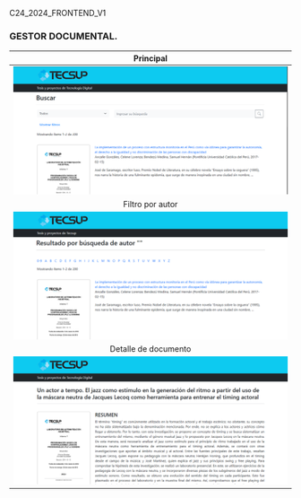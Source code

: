 C24_2024_FRONTEND_V1

###  GESTOR DOCUMENTAL.

|                               Principal                               | 
|:------------------------------------------------------------------------------:|
|  <img src="https://github.com/Jhonchuri11/GestorDocumental_Frontend_Busqueda/blob/master/img/Index-interface.png" style="height: 100%; width:100%;"/>  | 
|                               Filtro por autor                        | 
|  <img src="https://github.com/Jhonchuri11/GestorDocumental_Frontend_Busqueda/blob/master/img/Filter-interface.png" style="height: 100%; width:100%;"/>  | 
|                               Detalle de documento                    | 
|  <img src="https://github.com/Jhonchuri11/GestorDocumental_Frontend_Busqueda/blob/master/img/Detail-interface.png" style="height: 100%; width:100%;"/>  | 

